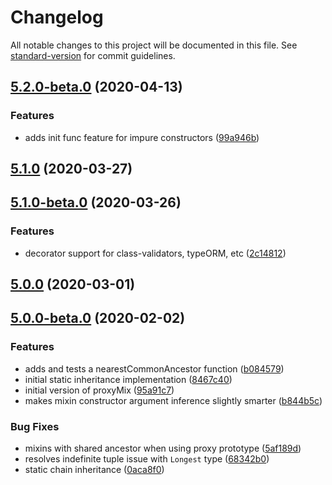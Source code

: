 # Changelog

All notable changes to this project will be documented in this file. See [standard-version](https://github.com/conventional-changelog/standard-version) for commit guidelines.

## [5.2.0-beta.0](https://github.com/tannerntannern/ts-mixer/compare/v5.1.0...v5.2.0-beta.0) (2020-04-13)


### Features

* adds init func feature for impure constructors ([99a946b](https://github.com/tannerntannern/ts-mixer/commit/99a946b8e272773f6bafd7a7e8bf8313517dec16))

## [5.1.0](https://github.com/tannerntannern/ts-mixer/compare/v5.1.0-beta.0...v5.1.0) (2020-03-27)

## [5.1.0-beta.0](https://github.com/tannerntannern/ts-mixer/compare/v5.0.0...v5.1.0-beta.0) (2020-03-26)


### Features

* decorator support for class-validators, typeORM, etc ([2c14812](https://github.com/tannerntannern/ts-mixer/commit/2c1481237b325916ca95dbb9e33141b3220f8068))

## [5.0.0](https://github.com/tannerntannern/ts-mixer/compare/v5.0.0-beta.0...v5.0.0) (2020-03-01)

## [5.0.0-beta.0](https://github.com/tannerntannern/ts-mixer/compare/v4.0.0...v5.0.0-beta.0) (2020-02-02)


### Features

* adds and tests a nearestCommonAncestor function ([b084579](https://github.com/tannerntannern/ts-mixer/commit/b084579d5ac52e0b456be95ff6b776309b436473))
* initial static inheritance implementation ([8467c40](https://github.com/tannerntannern/ts-mixer/commit/8467c40c9748e769eebf77b45cccad5ce785bac9))
* initial version of proxyMix ([95a91c7](https://github.com/tannerntannern/ts-mixer/commit/95a91c78e5f05af75cfc95d82a65ce5b3413b9f1))
* makes mixin constructor argument inference slightly smarter ([b844b5c](https://github.com/tannerntannern/ts-mixer/commit/b844b5c93f5eab0d6f522559ed567f67291fae76))


### Bug Fixes

* mixins with shared ancestor when using proxy prototype ([5af189d](https://github.com/tannerntannern/ts-mixer/commit/5af189d9903083f675f65b5039875c4aa97be1a6))
* resolves indefinite tuple issue with `Longest` type ([68342b0](https://github.com/tannerntannern/ts-mixer/commit/68342b0a3fe224a485f220039af872050aa941fc))
* static chain inheritance ([0aca8f0](https://github.com/tannerntannern/ts-mixer/commit/0aca8f056a005ccf27cc564d5a84abe1ef999d7b))
